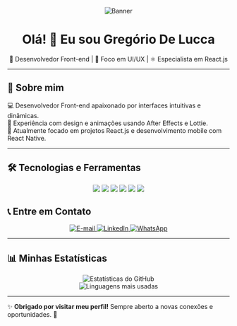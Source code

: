 <!-- Banner -->
<p align="center">
  <img src="https://github.com/user-attachments/assets/c1757b37-2e76-4104-8abb-0aaf3c936a77"
 alt="Banner" />
</p>

<h1 align="center">Olá! 👋 Eu sou Gregório De Lucca </h1>

<p align="center">
  🚀 Desenvolvedor Front-end | 🎨 Foco em UI/UX | ⚛️ Especialista em React.js
</p>

---

## 🚀 Sobre mim
💻 Desenvolvedor Front-end apaixonado por interfaces intuitivas e dinâmicas.  
🎨 Experiência com design e animações usando After Effects e Lottie.  
📌 Atualmente focado em projetos React.js e desenvolvimento mobile com React Native.

---
 
## 🛠️ **Tecnologias e Ferramentas**

<p align="center">
  <img src="https://img.shields.io/badge/React-20232A?style=for-the-badge&logo=react&logoColor=61DAFB" />
  <img src="https://img.shields.io/badge/JavaScript-323330?style=for-the-badge&logo=javascript&logoColor=F7DF1E" />
  <img src="https://img.shields.io/badge/TypeScript-007ACC?style=for-the-badge&logo=typescript&logoColor=white" />
  <img src="https://img.shields.io/badge/Figma-F24E1E?style=for-the-badge&logo=figma&logoColor=white" />
  <img src="https://img.shields.io/badge/After%20Effects-9999FF?style=for-the-badge&logo=adobeaftereffects&logoColor=white" />
  <img src="https://img.shields.io/badge/Git-F05032?style=for-the-badge&logo=git&logoColor=white" />
</p>


## 📞 **Entre em Contato**
<p align="center">
  <a href="mailto:gregoriodelucca@gmail.com">
    <img src="https://img.shields.io/badge/Gmail-EA4335?style=for-the-badge&logo=gmail&logoColor=white" alt="E-mail">
  </a>
  <a href="https://www.linkedin.com/in/gregoriodelucca">
    <img src="https://img.shields.io/badge/LinkedIn-0077B5?style=for-the-badge&logo=linkedin&logoColor=white" alt="LinkedIn">
  </a>
  <a href="https://wa.me/5511971108462">
    <img src="https://img.shields.io/badge/WhatsApp-25D366?style=for-the-badge&logo=whatsapp&logoColor=white" alt="WhatsApp">
  </a>
</p>

---

## 📊 **Minhas Estatísticas**
<p align="center">
  <img src="https://github-readme-stats.vercel.app/api?username=gregoriodelucca&show_icons=true&theme=radical" alt="Estatísticas do GitHub">
  <br>
  <img src="https://github-readme-stats.vercel.app/api/top-langs/?username=gregoriodelucca&layout=compact&theme=radical" alt="Linguagens mais usadas">
</p>

---

✨ **Obrigado por visitar meu perfil!** Sempre aberto a novas conexões e oportunidades. 🚀  


